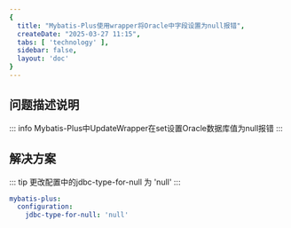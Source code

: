 ```yaml
---
{
  title: "Mybatis-Plus使用wrapper将Oracle中字段设置为null报错",
  createDate: "2025-03-27 11:15",
  tabs: [ 'technology' ],
  sidebar: false,
  layout: 'doc'
}
---
```


## 问题描述说明

::: info
Mybatis-Plus中UpdateWrapper在set设置Oracle数据库值为null报错
:::

## 解决方案

::: tip
更改配置中的jdbc-type-for-null 为 'null'
:::

```yaml
mybatis-plus:
  configuration:
    jdbc-type-for-null: 'null'
``` 

<SimpleImgPreview src="/assets/2025/03/27-2.png" height="20vw"/>
